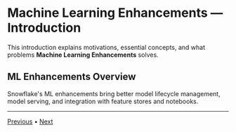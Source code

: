 # Machine Learning Enhancements — Introduction

This introduction explains motivations, essential concepts, and what problems **Machine Learning Enhancements** solves.


## ML Enhancements Overview

Snowflake's ML enhancements bring better model lifecycle management, model serving, and integration with feature stores and notebooks.

---

[Previous](./1-README.md) • [Next](./3-setup.md)
